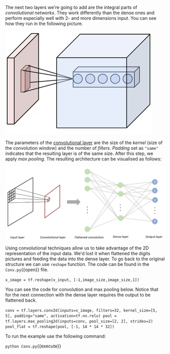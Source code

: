 The next two layers we're going to add are the integral parts of *convolutional networks*. They work differently than the dense ones and perform especially well with 2- and more dimensions input. You can see how they run in the following picture.

<img src="tensorflow/assets/convolution.png" alt="Convolution">

The parameters of the [convolutional layer](https://en.wikipedia.org/wiki/Convolutional_neural_network) are the size of the *kernel* (size of the convolution window) and the number of *filters*. *Padding* set as `"same"` indicates that the resulting layer is of the same size. After this step, we apply *max pooling*. The resulting architecture can be visualised as follows:

<img src="tensorflow/assets/convolutional.png" alt="Convolutional network">

Using convolutional techniques allow us to take advantage of the 2D representation of the input data. We'd lost it when flattened the digits pictures and feeding the data into the dense layer. To go back to the original structure we can use `reshape` function. The code can be found in the `Conv.py`{{open}} file.

`x_image = tf.reshape(x_input, [-1,image_size,image_size,1])`

You can see the code for convolution and max pooling below. Notice that for the next connection with the dense layer requires the output to be flattened back.

`conv = tf.layers.conv2d(inputs=x_image,
  filters=32, kernel_size=[5, 5],
  padding="same", activation=tf.nn.relu)
pool = tf.layers.max_pooling2d(inputs=conv,
  pool_size=[2, 2], strides=2)
pool_flat = tf.reshape(pool, [-1, 14 * 14 * 32])`

To run the example use the following command:

`python Conv.py`{{execute}}
